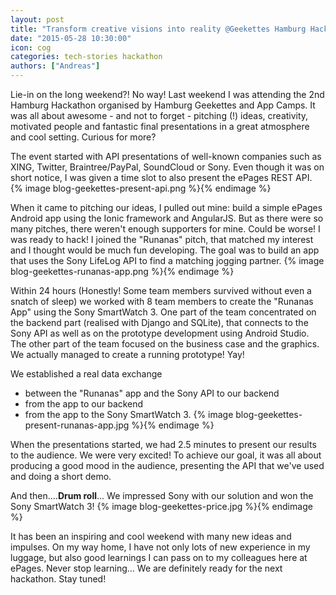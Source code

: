 ```yaml
---
layout: post
title: "Transform creative visions into reality @Geekettes Hamburg Hackathon"
date: "2015-05-28 10:30:00"
icon: cog
categories: tech-stories hackathon
authors: ["Andreas"]
---
```


Lie-in on the long weekend?! No way! Last weekend I was attending the 2nd Hamburg Hackathon organised by Hamburg Geekettes and App Camps. It was all about awesome - and not to forget - pitching (!) ideas, creativity, motivated people and fantastic final presentations in a great atmosphere and cool setting. Curious for more?

The event started with API presentations of well-known companies such as XING, Twitter, Braintree/PayPal, SoundCloud or Sony. Even though it was on short notice, I was given a time slot to also present the ePages REST API.
{% image blog-geekettes-present-api.png %}{% endimage %}

When it came to pitching our ideas, I pulled out mine: build a simple ePages Android app using the Ionic framework and AngularJS. But as there were so many pitches, there weren't enough supporters for mine. Could be worse! I was ready to hack! I joined the "Runanas" pitch, that matched my interest and I thought would be much fun developing. The goal was to build an app that uses the Sony LifeLog API to find a matching jogging partner.
{% image blog-geekettes-runanas-app.png %}{% endimage %}

Within 24 hours (Honestly! Some team members survived without even a snatch of sleep) we worked with 8 team members to create the "Runanas App" using the Sony SmartWatch 3. One part of the team concentrated on the backend part (realised with Django and SQLite), that connects to the Sony API as well as on the prototype development using Android Studio. The other part of the team focused on the business case and the graphics. We actually managed to create a running prototype!  Yay!

We established a real data exchange

* between the "Runanas" app and the Sony API to our backend
* from the app to our backend
* from the app to the Sony SmartWatch 3.
{% image blog-geekettes-present-runanas-app.jpg %}{% endimage %}

When the presentations started, we had 2.5 minutes to present our results to the audience. We were very excited! To achieve our goal, it was all about producing a good mood in the audience, presenting the API that we've used and doing a short demo.

And then....**Drum roll**... We impressed Sony with our solution and won the Sony SmartWatch 3!
{% image blog-geekettes-price.jpg %}{% endimage %}

It has been an inspiring and cool weekend with many new ideas and impulses. On my way home, I have not only lots of new experience in my luggage, but also good learnings I can pass on to my colleagues here at ePages. Never stop learning... We are definitely ready for the next hackathon. Stay tuned!
